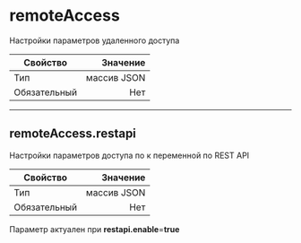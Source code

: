 # **remoteAccess**

Настройки параметров удаленного доступа

|Свойство|Значение|
|----|---:|
|Тип|массив JSON|
|Обязательный|Нет|

----

## **remoteAccess**.restapi

Настройки параметров доступа по к переменной по REST API

|Свойство|Значение|
|----|---:|
|Тип|массив JSON|
|Обязательный|Нет|

Параметр актуален при **restapi.enable**=**true**
